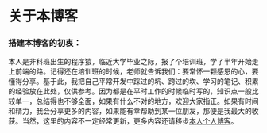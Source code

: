 # 关于本博客


### 搭建本博客的初衷：

本人是非科班出生的程序猿，临近大学毕业之际，报了个培训班，学了半年开始走上前端的路。记得还在培训班的时候，老师就告诉我们：要常怀一颗感恩的心，要懂得分享。基于此，我把自己平常开发中踩过的坑、跨过的坎、学习的笔记、积累的经验放在此处，仅供参考。因为都是在平时工作的时候临时写的，知识点一般比较单一，总结得也不够全面，如果有什么不对的地方，欢迎大家指正。如果有时间和精力，我会分享更多的内容，如果能有幸帮助到某一位朋友，那便是我最大的收获。当然，这里的内容不一定经常更新，更多内容还请移步[本人个人博客](http://www.liguixing.com)。